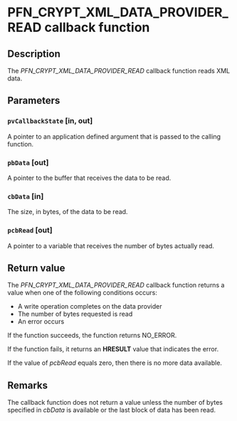 # PFN_CRYPT_XML_DATA_PROVIDER_READ callback function

## Description

The *PFN_CRYPT_XML_DATA_PROVIDER_READ* callback function reads XML data.

## Parameters

### `pvCallbackState` [in, out]

A pointer to an application defined argument that is passed to the calling function.

### `pbData` [out]

A pointer to the buffer that receives the data to be read.

### `cbData` [in]

The size, in bytes, of the data to be read.

### `pcbRead` [out]

A pointer to a variable that receives the number of bytes actually read.

## Return value

 The *PFN_CRYPT_XML_DATA_PROVIDER_READ* callback function returns a value when one of the
following conditions occurs:

* A write operation completes on the data provider
* The number of bytes requested is read
* An error occurs

If the function succeeds, the function returns NO_ERROR.

If the function fails, it returns an **HRESULT** value that indicates the error.

If the value of *pcbRead* equals zero, then there is no more data available.

## Remarks

 The callback function does not return a value unless the number of bytes specified in *cbData*
is available or the last block of data has been read.